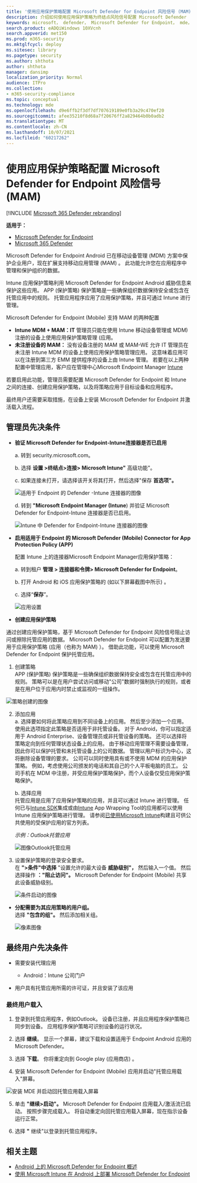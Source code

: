 ```yaml
---
title: '使用应用保护策略配置 Microsoft Defender for Endpoint 风险信号 (MAM) '
description: 介绍如何使用应用保护策略为终结点风险信号配置 Microsoft Defender
keywords: microsoft， defender， Microsoft Defender for Endpoint， mde， android， 配置
search.product: eADQiWindows 10XVcnh
search.appverid: met150
ms.prod: m365-security
ms.mktglfcycl: deploy
ms.sitesec: library
ms.pagetype: security
ms.author: shthota
author: shthota
manager: dansimp
localization_priority: Normal
audience: ITPro
ms.collection:
- m365-security-compliance
ms.topic: conceptual
ms.technology: mde
ms.openlocfilehash: d9e6ffb2f3df7df707619189e0fb3a29c470ef20
ms.sourcegitcommit: afee35210f8d68a7f20676ff2a829464b0b0adb2
ms.translationtype: MT
ms.contentlocale: zh-CN
ms.lasthandoff: 10/07/2021
ms.locfileid: "60217262"
---
```

# <a name="configure-microsoft-defender-for-endpoint-risk-signals-using-app-protection-policy-mam"></a>使用应用保护策略配置 Microsoft Defender for Endpoint 风险信号 (MAM) 

[!INCLUDE [Microsoft 365 Defender rebranding](../../includes/microsoft-defender.md)]

**适用于：**
- [Microsoft Defender for Endpoint](https://go.microsoft.com/fwlink/p/?linkid=2154037)
- [Microsoft 365 Defender](https://go.microsoft.com/fwlink/?linkid=2118804)



Microsoft Defender for Endpoint Android 已在移动设备管理 (MDM) 方案中保护企业用户，现在扩展支持移动应用管理 (MAM) 。 此功能允许您在应用程序中管理和保护组织的数据。

Intune 应用保护策略利用 Microsoft Defender for Endpoint Android 威胁信息来保护这些应用。 APP (保护策略) 保护策略是一些确保组织数据保持安全或包含在托管应用中的规则。 托管应用程序应用了应用保护策略，并且可通过 Intune 进行管理。  

Microsoft Defender for Endpoint (Mobile) 支持 MAM 的两种配置
- **Intune MDM + MAM：IT** 管理员只能在使用 Intune 移动设备管理或 MDM) 注册的设备上使用应用保护策略管理 (应用。
- **未注册设备的 MAM：** 没有设备注册的 MAM 或 MAM-WE 允许 IT [](/mem/intune/app/app-protection-policy)管理员在未注册 Intune MDM 的设备上使用应用保护策略管理应用。 这意味着应用可以在注册到第三方 EMM 提供程序的设备上由 Intune 管理。 若要在以上两种配置中管理应用，客户应在管理中心Microsoft Endpoint Manager [Intune](https://go.microsoft.com/fwlink/?linkid=2109431)

若要启用此功能，管理员需要配置 Microsoft Defender for Endpoint 和 Intune 之间的连接、创建应用保护策略，以及将策略应用于目标设备和应用程序。 
 
最终用户还需要采取措施，在设备上安装 Microsoft Defender for Endpoint 并激活载入流程。


## <a name="admin-prerequisites"></a>管理员先决条件

- **验证 Microsoft Defender for Endpoint-Intune连接器是否已启用**

  a. 转到 security.microsoft.com。 

  b. 选择 **设置 >终结点>连接> Microsoft Intune"** 高级功能"。

  c. 如果连接未打开，请选择该开关将其打开，然后选择"保存 **首选项"。**

  ![适用于 Endpoint 的 Defender -Intune 连接器的图像](images/enable-intune-connection.png)

  d. 转到 **"Microsoft Endpoint Manager (Intune**) 并验证 Microsoft Defender for Endpoint-Intune 连接器是否已启用。

  ![Intune 中 Defender for Endpoint-Intune 连接器的图像](images/validate-intune-connector.png)

- **启用适用于 Endpoint 的 Microsoft Defender (Mobile) Connector for App Protection Policy (APP)**
  
  配置 Intune 上的连接器Microsoft Endpoint Manager应用保护策略：

  a. 转到租户 **管理 > 连接器和令牌> Microsoft Defender for Endpoint**。

  b. 打开 Android 和 iOS 应用保护策略的 (如以下屏幕截图中所示) 。

  c. 选择“**保存**”。

  ![应用设置](images/app-settings.png)

- **创建应用保护策略** 
 
通过创建应用保护策略，基于 Microsoft Defender for Endpoint 风险信号阻止访问或擦除托管应用的数据。
Microsoft Defender for Endpoint 可以配置为发送要用于应用保护策略 (应用（也称为 MAM) ）。 借助此功能，可以使用 Microsoft Defender for Endpoint 保护托管应用。

1. 创建策略 <br>
APP (保护策略) 保护策略是一些确保组织数据保持安全或包含在托管应用中的规则。 策略可以是在用户尝试访问或移动"公司"数据时强制执行的规则，或者是在用户位于应用内时禁止或监视的一组操作。 

![策略创建的图像](images/create-policy.png)

2. 添加应用 <br>
    a. 选择要如何将此策略应用到不同设备上的应用。 然后至少添加一个应用。 <br>
    使用此选项指定此策略是否适用于非托管设备。 对于 Android，你可以指定适用于 Android Enterprise、设备管理员或非托管设备的策略。 还可以选择将策略定向到任何管理状态设备上的应用。
由于移动应用管理不需要设备管理，因此你可以保护托管和未托管设备上的公司数据。 管理以用户标识为中心，这将删除设备管理的要求。 公司可以同时使用具有或不使用 MDM 的应用保护策略。 例如，考虑使用公司颁发的电话和其自己的个人平板电脑的员工。 公司手机在 MDM 中注册，并受应用保护策略保护，而个人设备仅受应用保护策略保护。

    b. 选择应用<br>
    托管应用是应用了应用保护策略的应用，并且可以通过 Intune 进行管理。 任何已与[Intune SDK](/mem/intune/developer/app-sdk)集成或由[Intune](/mem/intune/developer/apps-prepare-mobile-application-management) App Wrapping Tool的应用都可以使用 Intune 应用保护策略进行管理。 请参阅[已使用Microsoft Intune](/mem/intune/apps/apps-supported-intune-apps)构建且可供公共使用的受保护应用的官方列表。

    *示例：Outlook托管应用*

    ![图像Outlook托管应用](images/managed-app.png)

 3. 设置保护策略的登录安全要求。 <br>
在 **">条件"中选择** "设置允许的最大设备 **威胁级别"，** 然后输入一个值。 然后选择操作 **："阻止访问"。** Microsoft Defender for Endpoint (Mobile) 共享此设备威胁级别。

    ![条件启动的图像](images/conditional-launch.png)


- **分配需要为其应用策略的用户组。**<br>
  选择 **"包含的组"。** 然后添加相关组。 

    ![像素图像](images/assignment.png)


## <a name="end-user-prerequisites"></a>最终用户先决条件
- 需要安装代理应用
    - Android：Intune 公司门户
    
- 用户具有托管应用所需的许可证，并且安装了该应用

### <a name="end-user-onboarding"></a>最终用户载入 

1. 登录到托管应用程序，例如Outlook。 设备已注册，并且应用程序保护策略已同步到设备。 应用程序保护策略可识别设备的运行状况。  

2. 选择 **继续**。 显示一个屏幕，建议下载和设置适用于 Endpoint Android 应用的 Microsoft Defender。

3. 选择 **下载**。 你将重定向到 Google play (应用商店) 。 

4.  安装 Microsoft Defender for Endpoint (Mobile) 应用并启动"托管应用载入"屏幕。

  ![安装 MDE 并启动回托管应用载入屏幕](images/download-mde.png)

5.  单击 **"继续>启动"。** Microsoft Defender for Endpoint 应用载入/激活流已启动。 按照步骤完成载入。 将自动重定向回托管应用载入屏幕，现在指示设备运行正常。

6. 选择 **"** 继续"以登录到托管应用程序。 



## <a name="related-topics"></a>相关主题

- [Android 上的 Microsoft Defender for Endpoint 概述](microsoft-defender-endpoint-android.md)
- [使用 Microsoft Intune 在 Android 上部署 Microsoft Defender for Endpoint](android-intune.md)
